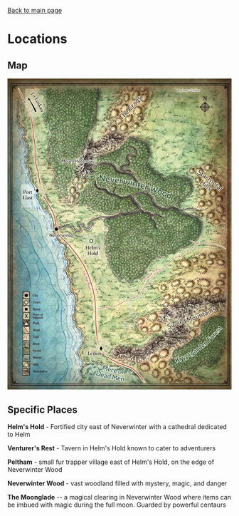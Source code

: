 [Back to main page](index.md)
# Locations

## Map
![Neverwinter region of the Sword Coast](images/neverwinter-region.jpg)

## Specific Places

**Helm's Hold** - Fortified city east of Neverwinter with a cathedral dedicated to Helm

**Venturer's Rest** - Tavern in Helm's Hold known to cater to adventurers

**Peltham** - small fur trapper village east of Helm's Hold, on the edge of Neverwinter Wood

**Neverwinter Wood** - vast woodland filled with mystery, magic, and danger

**The Moonglade** -- a magical clearing in Neverwinter Wood where items can be imbued with magic during the full moon. Guarded by powerful centaurs